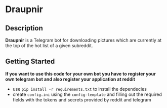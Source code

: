 # Draupnir

## Description
**Draupnir** is a Telegram bot for downloading pictures which are currently at the top of the hot list of a given subreddit.

## Getting Started
**If you want to use this code for your own bot you have to register your own telegram bot and also register your application at reddit**

- use `pip install -r requirements.txt` to install the dependecies
- create `config.ini` using the `config-template` and filling out the required fields with the tokens and secrets provided by reddit and telegram
